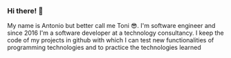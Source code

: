 <h3>Hi there! 👋</h3>

My name is Antonio but better call me Toni 😎. I'm software engineer and since 2016 I'm a software developer at a technology consultancy. I keep the code of my projects in github with which I can test new functionalities of programming technologies and to practice the technologies learned
